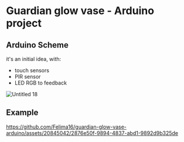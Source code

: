 # Guardian glow vase - Arduino project

## Arduino Scheme

it's an initial idea, with:
- touch sensors
- PIR sensor
- LED RGB to feedback
  
![Untitled 18](https://github.com/Felima16/guardian-glow-vase-arduino/assets/20845042/62acda91-f5ff-4343-9fe5-00a18a9eac4c)

## Example


https://github.com/Felima16/guardian-glow-vase-arduino/assets/20845042/2876e50f-9894-4837-abd1-9892d9b325de

